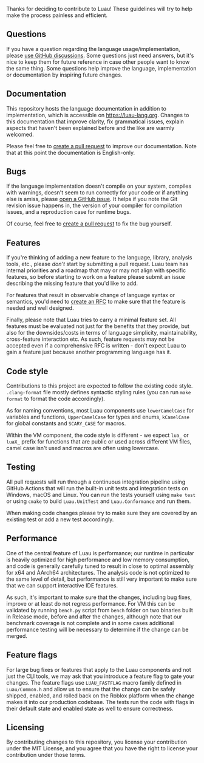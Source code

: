 Thanks for deciding to contribute to Luau! These guidelines will try to help make the process painless and efficient.

## Questions

If you have a question regarding the language usage/implementation, please [use GitHub discussions](https://github.com/Roblox/luau/discussions).
Some questions just need answers, but it's nice to keep them for future reference in case other people want to know the same thing.
Some questions help improve the language, implementation or documentation by inspiring future changes.

## Documentation

This repository hosts the language documentation in addition to implementation, which is accessible on https://luau-lang.org.
Changes to this documentation that improve clarity, fix grammatical issues, explain aspects that haven't been explained before and the like are warmly welcomed.

Please feel free to [create a pull request](https://help.github.com/articles/about-pull-requests/) to improve our documentation. Note that at this point the documentation is English-only.

## Bugs

If the language implementation doesn't compile on your system, compiles with warnings, doesn't seem to run correctly for your code or if anything else is amiss, please [open a GitHub issue](https://github.com/Roblox/luau/issues/new).
It helps if you note the Git revision issue happens in, the version of your compiler for compilation issues, and a reproduction case for runtime bugs.

Of course, feel free to [create a pull request](https://help.github.com/articles/about-pull-requests/) to fix the bug yourself.

## Features

If you're thinking of adding a new feature to the language, library, analysis tools, etc., please *don't* start by submitting a pull request.
Luau team has internal priorities and a roadmap that may or may not align with specific features, so before starting to work on a feature please submit an issue describing the missing feature that you'd like to add.

For features that result in observable change of language syntax or semantics, you'd need to [create an RFC](https://github.com/Roblox/luau/blob/master/rfcs/README.md) to make sure that the feature is needed and well designed.

Finally, please note that Luau tries to carry a minimal feature set. All features must be evaluated not just for the benefits that they provide, but also for the downsides/costs in terms of language simplicity, maintainability, cross-feature interaction etc.
As such, feature requests may not be accepted even if a comprehensive RFC is written - don't expect Luau to gain a feature just because another programming language has it.

## Code style

Contributions to this project are expected to follow the existing code style.
`.clang-format` file mostly defines syntactic styling rules (you can run `make format` to format the code accordingly).

As for naming conventions, most Luau components use `lowerCamelCase` for variables and functions, `UpperCamelCase` for types and enums, `kCamelCase` for global constants and `SCARY_CASE` for macros.

Within the VM component, the code style is different - we expect `lua_` or `luaX_` prefix for functions that are public or used across different VM files, camel case isn't used and macros are often using lowercase.

## Testing

All pull requests will run through a continuous integration pipeline using GitHub Actions that will run the built-in unit tests and integration tests on Windows, macOS and Linux.
You can run the tests yourself using `make test` or using `cmake` to build `Luau.UnitTest` and `Luau.Conformance` and run them.

When making code changes please try to make sure they are covered by an existing test or add a new test accordingly.

## Performance

One of the central feature of Luau is performance; our runtime in particular is heavily optimized for high performance and low memory consumption, and code is generally carefully tuned to result in close to optimal assembly for x64 and AArch64 architectures. The analysis code is not optimized to the same level of detail, but performance is still very important to make sure that we can support interactive IDE features.

As such, it's important to make sure that the changes, including bug fixes, improve or at least do not regress performance. For VM this can be validated by running `bench.py` script from `bench` folder on two binaries built in Release mode, before and after the changes, although note that our benchmark coverage is not complete and in some cases additional performance testing will be necessary to determine if the change can be merged.

## Feature flags

For large bug fixes or features that apply to the Luau components and not just the CLI tools, we may ask that you introduce a feature flag to gate your changes. The feature flags use `LUAU_FASTFLAG` macro family defined in `Luau/Common.h` and allow us to ensure that the change can be safely shipped, enabled, and rolled back on the Roblox platform when the change makes it into our production codebase. The tests run the code with flags in their default state and enabled state as well to ensure correctness.

## Licensing

By contributing changes to this repository, you license your contribution under the MIT License, and you agree that you have the right to license your contribution under those terms.
